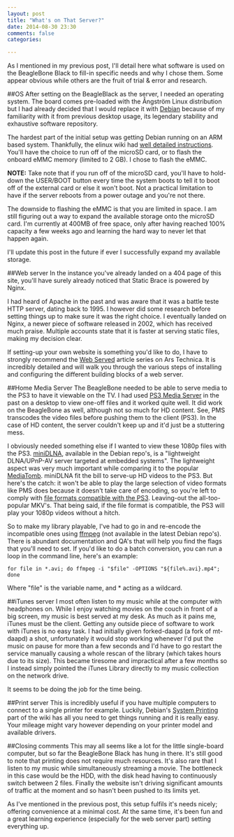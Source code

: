 ```yaml
---
layout: post
title: "What's on That Server?"
date: 2014-08-30 23:30
comments: false
categories: 

---
```

As I mentioned in my previous post, I'll detail here what software is used on the BeagleBone Black to fill-in specific needs and why I chose them.  Some appear obvious while others are the fruit of trial & error and research.  

##OS
After setting on the BeagleBlack as the server, I needed an operating system.  The board comes pre-loaded with the Ångström Linux distribution but I had already decided that I would replace it with [Debian](https://www.debian.org) because of my familiarity with it from previous desktop usage, its legendary stability and exhaustive software repository.

The hardest part of the initial setup was getting Debian running on an ARM based system.  Thankfully, the elinux wiki had [well detailed instructions](http://elinux.org/BeagleBoardDebian).  You'll have the choice to run off of the microSD card, or to flash the onboard eMMC memory (limited to 2 GB).  I chose to flash the eMMC.

**NOTE:** Take note that if you run off of the microSD card, you'll have to hold-down the USER/BOOT button every time the system boots to tell it to boot off of the external card or else it won't boot.  Not a practical limitation to have if the server reboots from a power outage and you're not there.

The downside to flashing the eMMC is that you are limited in space.  I am still figuring out a way to expand the available storage onto the microSD card.  I'm currently at 400MB of free space, only after having reached 100% capacity a few weeks ago and learning the hard way to never let that happen again.  

I'll update this post in the future if ever I successfully expand my available storage.

##Web server
In the instance you've already landed on a 404 page of this site, you'll have surely already noticed that Static Brace is powered by Nginx.

I had heard of Apache in the past and was aware that it was a battle teste HTTP server, dating back to 1995.  I however did some research before setting things up to make sure it was the right choice.  I eventually landed on Nginx, a newer piece of software released in 2002, which has received much praise.  Multiple accounts state that it is faster at serving static files, making my decision clear.

If setting-up your own website is something you'd like to do, I have to strongly recommend the [Web Served](http://arstechnica.com/series/web-served/) article series on Ars Technica.  It is incredibly detailed and will walk you through the various steps of installing and configuring the different building blocks of a web server.

##Home Media Server
The BeagleBone needed to be able to serve media to the PS3 to have it viewable on the TV.  I had used [PS3 Media Server](http://www.ps3mediaserver.org) in the past on a desktop to view one-off files and it worked quite well.  It did work on the BeagleBone as well, although not so much for HD content.  See, PMS transcodes the video files before pushing them to the client (PS3).  In the case of HD content, the server couldn't keep up and it'd just be a stuttering mess.

I obviously needed something else if I wanted to view these 1080p files with the PS3.  [miniDLNA](http://sourceforge.net/projects/minidlna/), available in the Debian repo's, is a "lightweight DLNA/UPnP-AV server targeted at embedded systems".  The lightweight aspect was very much important while comparing it to the popular [MediaTomb](http://mediatomb.cc).  miniDLNA fit the bill to serve-up HD videos to the PS3.  But here's the catch: it won't be able to play the large selection of video formats like PMS does because it doesn't take care of encoding, so you're left to comply with [file formats compatible with the PS3](http://manuals.playstation.net/document/en/ps3/current/video/filetypes.html).  Leaving-out the all-too-popular MKV's.  That being said, if the file format is compatible, the PS3 will play your 1080p videos without a hitch.

So to make my library playable, I've had to go in and re-encode the incompatible ones using [ffmpeg](https://www.ffmpeg.org) (not available in the latest Debian repo's).  There is abundant documentation and QA's that will help you find the flags that you'll need to set.  If you'd like to do a batch conversion, you can run a loop in the command line, here's an example:

	for file in *.avi; do ffmpeg -i "$file" -OPTIONS "${file%.avi}.mp4"; done
	
Where "file" is the variable name, and * acting as a wildcard.

##iTunes server
I most often listen to my music while at the computer with headphones on.  While I enjoy watching movies on the couch in front of a big screen, my music is best served at my desk.  As much as it pains me, iTunes must be the client.  Getting any outside piece of software to work with iTunes is no easy task.  I had initially given forked-daapd (a fork of mt-daapd) a shot, unfortunately it would stop working whenever I'd put the music on pause for more than a few seconds and I'd have to go restart the service manually causing a whole rescan of the library (which takes hours due to its size).  This became tiresome and impractical after a few months so I instead simply pointed the iTunes Library directly to my music collection on the network drive.  

It seems to be doing the job for the time being.

##Print server
This is incredibly useful if you have multiple computers to connect to a single printer for example.  Luckily, Debian's [System Printing](https://wiki.debian.org/SystemPrinting) part of the wiki has all you need to get things running and it is really easy.  Your mileage might vary however depending on your printer model and available drivers.

##Closing comments
This may all seems like a lot for the little single-board computer, but so far the BeagleBone Black has hung in there.  It's still good to note that printing does not require much resources.  It's also rare that I listen to my music while simultaneously streaming a movie.  The bottleneck in this case would be the HDD, with the disk head having to continuously switch between 2 files.  Finally the website isn't driving significant amounts of traffic at the moment and so hasn't been pushed to its limits yet.

As I've mentioned in the previous post, this setup fulfils it's needs nicely; offering convenience at a minimal cost.  At the same time, it's been fun and a great learning experience (especially for the web server part) setting everything up.